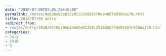 ```yaml
---
date: "2018-07-09T02:05:23+10:00"
permalink: /notes/9eb2be82e03319c2538d266f0e94b07e93b6a270.html
title: 2018/07/08 entry
redirect_from:
- /notes/entry/2018/07/08/9eb2be82e03319c2538d266f0e94b07e93b6a270.html
categories:
- July
- 2018
- 8
---
```

